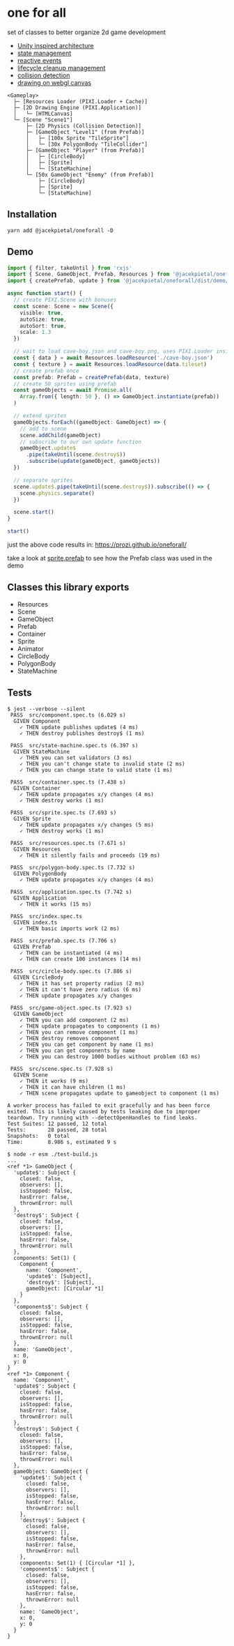 # one for all

set of classes to better organize 2d game development

- [Unity inspired architecture](https://docs.unity3d.com/Manual/CreatingGameplay.html)
- [state management](https://gamedevelopment.tutsplus.com/tutorials/finite-state-machines-theory-and-implementation--gamedev-11867)
- [reactive events](https://www.learnrxjs.io/learn-rxjs/subjects)
- [lifecycle cleanup management](https://www.html5gamedevs.com/topic/44780-best-way-to-remove-objects-from-the-stage/)
- [collision detection](https://npmjs.com/package/detect-collisions)
- [drawing on webgl canvas](https://npmjs.com/package/pixi.js)

```
<Gameplay>
  ├─ [Resources Loader (PIXI.Loader + Cache)]
  ├─ [2D Drawing Engine (PIXI.Application)]
  │   └─ [HTMLCanvas]
  └─ [Scene "Scene1"]
      ├─ [2D Physics (Collision Detection)]
      ├─ [GameObject "Level1" (from Prefab)]
      │   ├─ [100x Sprite "TileSprite"]
      │   └─ [30x PolygonBody "TileCollider"]
      ├─ [GameObject "Player" (from Prefab)]
      │   ├─ [CircleBody]
      │   ├─ [Sprite]
      │   └─ [StateMachine]
      └─ [50x GameObject "Enemy" (from Prefab)]
          ├─ [CircleBody]
          ├─ [Sprite]
          └─ [StateMachine]
```

## Installation
```
yarn add @jacekpietal/oneforall -D
```

## Demo

```typescript
import { filter, takeUntil } from 'rxjs'
import { Scene, GameObject, Prefab, Resources } from '@jacekpietal/oneforall'
import { createPrefab, update } from '@jacekpietal/oneforall/dist/demo/sprite.prefab'

async function start() {
  // create PIXI.Scene with bonuses
  const scene: Scene = new Scene({
    visible: true,
    autoSize: true,
    autoSort: true,
    scale: 1.3
  })

  // wait to load cave-boy.json and cave-boy.png, uses PIXI.Loader inside
  const { data } = await Resources.loadResource('./cave-boy.json')
  const { texture } = await Resources.loadResource(data.tileset)
  // create prefab once
  const prefab: Prefab = createPrefab(data, texture)
  // create 50 sprites using prefab
  const gameObjects = await Promise.all(
    Array.from({ length: 50 }, () => GameObject.instantiate(prefab))
  )

  // extend sprites
  gameObjects.forEach((gameObject: GameObject) => {
    // add to scene
    scene.addChild(gameObject)
    // subscribe to our own update function
    gameObject.update$
      .pipe(takeUntil(scene.destroy$))
      .subscribe(update(gameObject, gameObjects))
  })

  // separate sprites
  scene.update$.pipe(takeUntil(scene.destroy$)).subscribe(() => {
    scene.physics.separate()
  })

  scene.start()
}

start()
```
just the above code results in:
https://prozi.github.io/oneforall/

take a look at [sprite.prefab](https://github.com/Prozi/oneforall/blob/main/src/demo/sprite.prefab.ts)
to see how the Prefab class was used in the demo

## Classes this library exports

- Resources
- Scene
- GameObject
- Prefab
- Container
- Sprite
- Animator
- CircleBody
- PolygonBody
- StateMachine

## Tests

```
$ jest --verbose --silent
 PASS  src/component.spec.ts (6.029 s)
  GIVEN Component
    ✓ THEN update publishes update$ (4 ms)
    ✓ THEN destroy publishes destroy$ (1 ms)

 PASS  src/state-machine.spec.ts (6.397 s)
  GIVEN StateMachine
    ✓ THEN you can set validators (3 ms)
    ✓ THEN you can't change state to invalid state (2 ms)
    ✓ THEN you can change state to valid state (1 ms)

 PASS  src/container.spec.ts (7.438 s)
  GIVEN Container
    ✓ THEN update propagates x/y changes (4 ms)
    ✓ THEN destroy works (1 ms)

 PASS  src/sprite.spec.ts (7.693 s)
  GIVEN Sprite
    ✓ THEN update propagates x/y changes (5 ms)
    ✓ THEN destroy works (1 ms)

 PASS  src/resources.spec.ts (7.671 s)
  GIVEN Resources
    ✓ THEN it silently fails and proceeds (19 ms)

 PASS  src/polygon-body.spec.ts (7.732 s)
  GIVEN PolygonBody
    ✓ THEN update propagates x/y changes (4 ms)

 PASS  src/application.spec.ts (7.742 s)
  GIVEN Application
    ✓ THEN it works (15 ms)

 PASS  src/index.spec.ts
  GIVEN index.ts
    ✓ THEN basic imports work (2 ms)

 PASS  src/prefab.spec.ts (7.706 s)
  GIVEN Prefab
    ✓ THEN can be instantiated (4 ms)
    ✓ THEN can create 100 instances (14 ms)

 PASS  src/circle-body.spec.ts (7.886 s)
  GIVEN CircleBody
    ✓ THEN it has set property radius (2 ms)
    ✓ THEN it can't have zero radius (6 ms)
    ✓ THEN update propagates x/y changes

 PASS  src/game-object.spec.ts (7.923 s)
  GIVEN GameObject
    ✓ THEN you can add component (2 ms)
    ✓ THEN update propagates to components (1 ms)
    ✓ THEN you can remove component (1 ms)
    ✓ THEN destroy removes component
    ✓ THEN you can get component by name (1 ms)
    ✓ THEN you can get components by name
    ✓ THEN you can destroy 1000 bodies without problem (63 ms)

 PASS  src/scene.spec.ts (7.928 s)
  GIVEN Scene
    ✓ THEN it works (9 ms)
    ✓ THEN it can have children (1 ms)
    ✓ THEN scene propagates update to gameobject to component (1 ms)

A worker process has failed to exit gracefully and has been force exited. This is likely caused by tests leaking due to improper teardown. Try running with --detectOpenHandles to find leaks.
Test Suites: 12 passed, 12 total
Tests:       28 passed, 28 total
Snapshots:   0 total
Time:        8.986 s, estimated 9 s
```

```
$ node -r esm ./test-build.js
...
<ref *1> GameObject {
  'update$': Subject {
    closed: false,
    observers: [],
    isStopped: false,
    hasError: false,
    thrownError: null
  },
  'destroy$': Subject {
    closed: false,
    observers: [],
    isStopped: false,
    hasError: false,
    thrownError: null
  },
  components: Set(1) {
    Component {
      name: 'Component',
      'update$': [Subject],
      'destroy$': [Subject],
      gameObject: [Circular *1]
    }
  },
  'components$': Subject {
    closed: false,
    observers: [],
    isStopped: false,
    hasError: false,
    thrownError: null
  },
  name: 'GameObject',
  x: 0,
  y: 0
}
<ref *1> Component {
  name: 'Component',
  'update$': Subject {
    closed: false,
    observers: [],
    isStopped: false,
    hasError: false,
    thrownError: null
  },
  'destroy$': Subject {
    closed: false,
    observers: [],
    isStopped: false,
    hasError: false,
    thrownError: null
  },
  gameObject: GameObject {
    'update$': Subject {
      closed: false,
      observers: [],
      isStopped: false,
      hasError: false,
      thrownError: null
    },
    'destroy$': Subject {
      closed: false,
      observers: [],
      isStopped: false,
      hasError: false,
      thrownError: null
    },
    components: Set(1) { [Circular *1] },
    'components$': Subject {
      closed: false,
      observers: [],
      isStopped: false,
      hasError: false,
      thrownError: null
    },
    name: 'GameObject',
    x: 0,
    y: 0
  }
}
```
